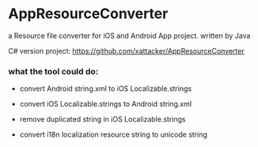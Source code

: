 # AppResourceConverter
a Resource file converter for iOS and Android App project. written by Java

C# version project:
<https://github.com/xattacker/AppResourceConverter>


### what the tool could do:

- convert Android string.xml to iOS Localizable.strings

- convert iOS Localizable.strings to Android string.xml

- remove duplicated string in iOS Localizable.strings

- convert i18n localization resource string to unicode string

